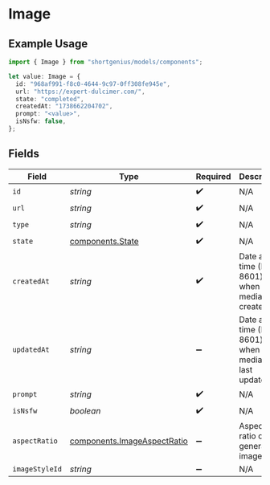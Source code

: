 # Image

## Example Usage

```typescript
import { Image } from "shortgenius/models/components";

let value: Image = {
  id: "968af991-f8c0-4644-9c97-0ff308fe945e",
  url: "https://expert-dulcimer.com/",
  state: "completed",
  createdAt: "1738662204702",
  prompt: "<value>",
  isNsfw: false,
};
```

## Fields

| Field                                                                      | Type                                                                       | Required                                                                   | Description                                                                |
| -------------------------------------------------------------------------- | -------------------------------------------------------------------------- | -------------------------------------------------------------------------- | -------------------------------------------------------------------------- |
| `id`                                                                       | *string*                                                                   | :heavy_check_mark:                                                         | N/A                                                                        |
| `url`                                                                      | *string*                                                                   | :heavy_check_mark:                                                         | N/A                                                                        |
| `type`                                                                     | *string*                                                                   | :heavy_check_mark:                                                         | N/A                                                                        |
| `state`                                                                    | [components.State](../../models/components/state.md)                       | :heavy_check_mark:                                                         | N/A                                                                        |
| `createdAt`                                                                | *string*                                                                   | :heavy_check_mark:                                                         | Date and time (ISO 8601) when the media was created.                       |
| `updatedAt`                                                                | *string*                                                                   | :heavy_minus_sign:                                                         | Date and time (ISO 8601) when the media was last updated.                  |
| `prompt`                                                                   | *string*                                                                   | :heavy_check_mark:                                                         | N/A                                                                        |
| `isNsfw`                                                                   | *boolean*                                                                  | :heavy_check_mark:                                                         | N/A                                                                        |
| `aspectRatio`                                                              | [components.ImageAspectRatio](../../models/components/imageaspectratio.md) | :heavy_minus_sign:                                                         | Aspect ratio of the generated image.                                       |
| `imageStyleId`                                                             | *string*                                                                   | :heavy_minus_sign:                                                         | N/A                                                                        |